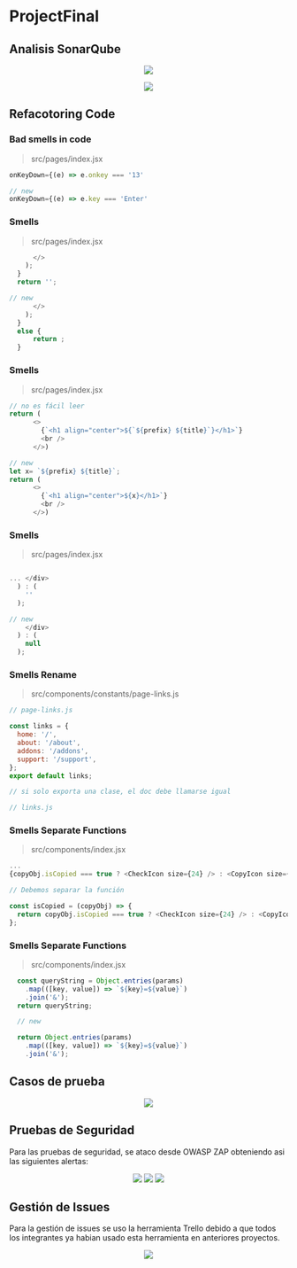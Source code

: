 ﻿# ProjectFinal
## Analisis SonarQube
<p align="center">
    <img src="/img/sonnar_.png">
  </p>
 <p align="center">
    <img src="/img/sonar.png">
  </p>
  
## Refacotoring Code

### Bad smells in code
> src/pages/index.jsx
```javascript
onKeyDown={(e) => e.onkey === '13'

// new
onKeyDown={(e) => e.key === 'Enter'
```

### Smells
> src/pages/index.jsx
```javascript
      </>
    );
  }
  return '';

// new 
      </>
    );
  }
  else {
      return ; 
  }
```

### Smells
> src/pages/index.jsx
```javascript
// no es fácil leer
return (
      <>
        {`<h1 align="center">${`${prefix} ${title}`}</h1>`}
        <br />
      </>)

// new
let x= `${prefix} ${title}`;
return (
      <>
        {`<h1 align="center">${x}</h1>`}
        <br />
      </>)
```

### Smells
> src/pages/index.jsx
```javascript

... </div>
  ) : (
    ''
  );

// new
    </div>
  ) : (
    null
  );
```

### Smells Rename
> src/components/constants/page-links.js
```javascript
// page-links.js

const links = {
  home: '/',
  about: '/about',
  addons: '/addons',
  support: '/support',
};
export default links;

// si solo exporta una clase, el doc debe llamarse igual

// links.js
```

### Smells Separate Functions
> src/components/index.jsx
```javascript
...
{copyObj.isCopied === true ? <CheckIcon size={24} /> : <CopyIcon size={24} />}

// Debemos separar la función 

const isCopied = (copyObj) => {
  return copyObj.isCopied === true ? <CheckIcon size={24} /> : <CopyIcon size={24} />;
};
```

### Smells Separate Functions
> src/components/index.jsx
```javascript
  const queryString = Object.entries(params)
    .map(([key, value]) => `${key}=${value}`)
    .join('&');
  return queryString;

  // new 

  return Object.entries(params)
    .map(([key, value]) => `${key}=${value}`)
    .join('&');

```
## Casos de prueba

<p align="center">
    <img src="/img/cp.jpeg">
  </p>
  
## Pruebas de Seguridad
Para las pruebas de seguridad, se ataco desde OWASP ZAP obteniendo asi las siguientes alertas:
<p align="center">
    <img src="/img/owaspAl1.png">  
    <img src="/img/owaspAl.png">
    <img src="/img/owasp.png">  
  </p>
  
## Gestión de Issues
Para la gestión de issues se uso la herramienta Trello debido a que todos los integrantes ya habian usado esta herramienta en anteriores proyectos.
<p align="center">
    <img src="/img/trello.png">  
  </p>
